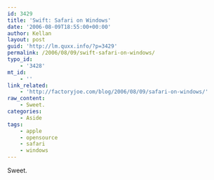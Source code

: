```yaml
---
id: 3429
title: 'Swift: Safari on Windows'
date: '2006-08-09T18:55:00+00:00'
author: Kellan
layout: post
guid: 'http://lm.quxx.info/?p=3429'
permalink: /2006/08/09/swift-safari-on-windows/
typo_id:
    - '3428'
mt_id:
    - ''
link_related:
    - 'http://factoryjoe.com/blog/2006/08/09/safari-on-windows/'
raw_content:
    - Sweet.
categories:
    - Aside
tags:
    - apple
    - opensource
    - safari
    - windows
---
```


Sweet.